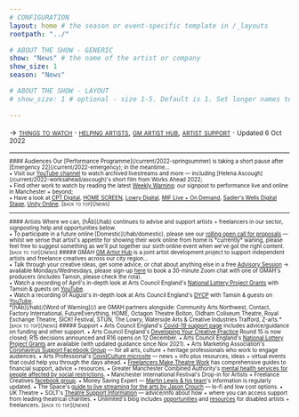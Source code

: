 ```yaml
---
# CONFIGURATION
layout: home # the season or event-specific template in /_layouts
rootpath: "../"

# ABOUT THE SHOW - GENERIC
show: "News" # the name of the artist or company
show_size: 1
season: "News"

# ABOUT THE SHOW - LAYOUT
# show_size: 1 # optional - size 1-5. Default is 1. Set longer names to lower values

---
```

<span style='font-variant: small-caps'>→ [things to watch](/news/#audiences) · [helping artists](/news/#artists), [gm artist hub](/news/#gmah), [artist support](/news/#support)</span> · <small>Updated 6 Oct 2022<small>        
<hr>          
#### Audiences         
Our [Performance Programme](/current/2022-springsummer) is taking a short pause after [Emergency 22](/current/2022-emergency); in the meantime…<br>• Visit our <a href="https://youtube.com/c/WordofWarning" target="_blank">YouTube channel</a> to watch archived livestreams and more — including [Helena Ascough](/current/2022-worksahead/ascough)'s short film from Works Ahead 2022;<br>• Find other work to watch by reading the latest <a href="http://wordofwarning.posthaven.com" target="_blank">Weekly Warning</a>: our signpost to performance live and online in Manchester + beyond;<br>• Have a look at <a href="https://cptheatre.co.uk/tag/CPT-Digital" target="_blank">CPT Digital</a>, <a href="https://screen.homemcr.org" target="_blank">HOME SCREEN</a>, <a href="https://thelowry.com/lowry-digital" target="_blank">Lowry Digital</a>, <a href="https://mif.co.uk/live" target="_blank">MIF Live + On Demand</a>, <a href="https://sadlerswells.com/digital-stage" target="_blank">Sadler's Wells Digital Stage</a>, <a href="https://unitytheatreliverpool.co.uk/unity-online" target="_blank">Unity Online</a>.        
<span style='font-variant: small-caps'>[back to top](/news)</span>        
<hr>          
#### Artists         
Where we can, [hÅb](/hab) continues to advise and support artists + freelancers in our sector, signposting help and opportunities below.<br>• To participate in a future online [Domestic](/hab/domestic), please see our <a href="http://domesticmcr.posthaven.com" target="_blank">rolling open call for proposals</a> — whilst we sense that artist's appetite for showing their work online from home is *currently* waning, please feel free to suggest something as we'll put together our sixth online event when we've got the right content.         
<span style='font-variant: small-caps'>[back to top](/news)</span>         
##### GMAH        
<a href="http://gm-artisthub.co.uk" target="_blank">GM Artist Hub</a> is a joint artist development project to support independent artists and freelance creatives across our city region…<br>• Talk through your creative ideas, get some advice, or chat about anything else in a free <a href="https://gm-artisthub.co.uk/advisory-sessions" target="_blank">Advisory Session</a> → available Mondays/Wednesdays, please sign-up <a href="http://app.squarespacescheduling.com/schedule.php?owner=19370486&appointmentType=13786606" target="_blank">here</a> to book a 30-minute Zoom chat with one of GMAH's producers (includes Tamsin, please check the rota).<br>• Watch a recording of April's in-depth look at Arts Council England's <a href="https://artscouncil.org.uk/projectgrants" target="_blank">National Lottery Project Grants</a> with Tamsin & guests on <a href="https://youtu.be/wp43m8d5Cbw" target="_blank">YouTube</a>.<br>• Watch a recording of August's in-depth look at Arts Council England's <a href="https://artscouncil.org.uk/DYCP" target="_blank">DYCP</a> with Tamsin & guests on <a href="https://youtu.be/POWwDg_STRw" target="_blank">YouTube</a>.<br>*[hÅb](/hab)/[Word of Warning](/) are GMAH partners alongside: Community Arts Northwest, Contact, Factory International, FutureEverything, HOME, Octagon Theatre Bolton, Oldham Coliseum Theatre, Royal Exchange Theatre, SICK! Festival, STUN, The Lowry, Waterside Arts & Creative Industries Trafford, Z-arts.*        
<span style='font-variant: small-caps'>[back to top](/news)</span>        
##### Support         
• Arts Council England's <a href="http://artscouncil.org.uk/covid-19" target="_blank">Covid-19 support page</a> includes advice/guidance on funding and other support.          
• Arts Council England's <a href="http://artscouncil.org.uk/DYCP" target="_blank">Developing Your Creative Practice</a> Round 15 is now closed; R15 decisions announced and R16 opens on 12 December.        
• Arts Council England's <a href="http://artscouncil.org.uk/projectgrants" target="_blank">National Lottery Project Grants</a> are available (with updated guidance since Nov 2021).        
• Arts Marketing Association's <a href="http://facebook.com/groups/AMACommunitySupport" target="_blank">Coronavirus Support Facebook Group</a> — for all arts, culture + heritage professionals who work to engage audiences.        
• Arts Professional's <a href="http://www.artsprofessional.co.uk/magazine/covidculture" target="_blank">CovidCulture microsite</a> — news + info plus resources, ideas + virtual events that could help you through the days ahead.          
• <a href="http://www.freelancersmaketheatrework.com/financial-support" target="_blank">Freelancers Make Theatre Work</a> has comprehensive guides to financial support, advice + resources.        
• Greater Manchester Combined Authority's <a href="http://www.greatermanchester-ca.gov.uk/news/new-mental-health-services-for-people-affected-by-social-restrictions" target="_blank">mental health services for people affected by social restrictions</a>.         
• Manchester International Festival's Drop-in for Artists + Freelance Creatives <a href="http://www.facebook.com/groups/mifartistfreelancedropin" target="_blank">facebook group</a>.        
• Money Saving Expert — <a href="http://www.moneysavingexpert.com/news" target="_blank">Martin Lewis & his team</a>'s information is regularly updated.           
• The Space's <a href="http://www.thespace.org/resource/live-streaming-arts-lo-fi-and-low-cost-options" target="_blank">guide to live streaming for the arts by Jason Crouch</a> — lo-fi and low cost options.        
• UK Theatre + SOLT's <a href="http://theatresupport.info" target="_blank">Theatre Support Information</a> — advice/info about how + where you can access support from leading theatrical charities.        
• Unlimited's blog includes <a href="https://weareunlimited.org.uk/blog/?category=resources" target="_blank">opportunities</a> and <a href="https://weareunlimited.org.uk/blog/?category=resources" target="_blank">resources</a> for disabled artists + freelancers.        
<span style='font-variant: small-caps'>[back to top](/news)</span>
